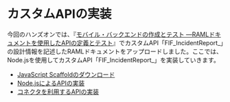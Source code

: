 # カスタムAPIの実装

今回のハンズオンでは、『[モバイル・バックエンドの作成とテスト ―RAMLドキュメントを使用したAPIの定義とテスト](2.backend-2.md)』でカスタムAPI「FIF_IncidentReport_<xx>」の設計情報を記述したRAMLドキュメントをアップロードしました。ここでは、Node.jsを使用してカスタムAPI「FIF_IncidentReport_<xx>」を実装していきます。

* [JavaScript Scaffoldのダウンロード](4.api-1.md)
* [Node.jsによるAPIの実装](4.api-2.md)
* [コネクタを利用するAPIの実装](4.api-3.md)

